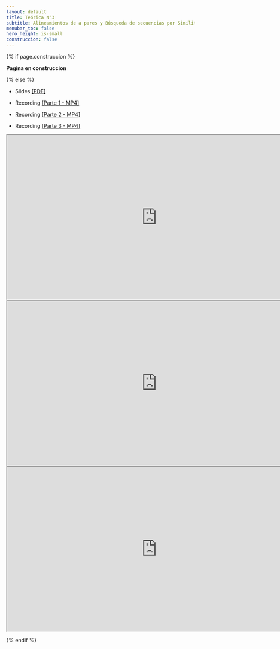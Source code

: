```yaml
---
layout: default
title: Teórica N°3
subtitle: Alineamientos de a pares y Búsqueda de secuencias por Similitud
menubar_toc: false
hero_height: is-small
construccion: false
---
```


{% if page.construccion %}

**Pagina en construccion**

{% else %}

- Slides [[PDF]](https://drive.google.com/file/d/14ee8nEskqjhuF2hTzEG3sxbOM-j2wO34/view?usp=sharing)


- Recording [[Parte 1 - MP4]](https://drive.google.com/file/d/1oSL5OfGHMucWd0qJGCOT9-D3VamESWYb/view?usp=sharing) 
- Recording [[Parte 2 - MP4]](https://drive.google.com/file/d/1zj0Jfcoyngoy3WtVr_bAORCP1pS0NCSk/view?usp=sharing)
- Recording [[Parte 3 - MP4]](https://drive.google.com/file/d/1a5gY9MSLkYWjSoB78GhDO_ecr84trJua/view?usp=sharing)

<iframe src="https://drive.google.com/file/d/1oSL5OfGHMucWd0qJGCOT9-D3VamESWYb/preview" width="800" height="440"></iframe>  

<iframe src="https://drive.google.com/file/d/1zj0Jfcoyngoy3WtVr_bAORCP1pS0NCSk/preview" width="800" height="440"></iframe>  

<iframe src="https://drive.google.com/file/d/1a5gY9MSLkYWjSoB78GhDO_ecr84trJua/preview" width="800" height="440"></iframe>


{% endif %}
